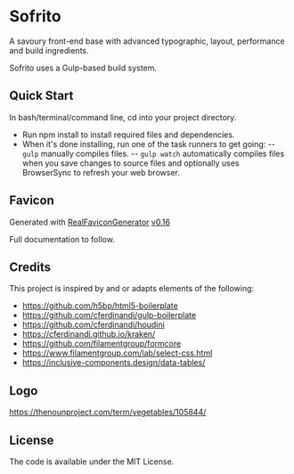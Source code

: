 # Sofrito
A savoury front-end base with advanced typographic, layout, performance and build ingredients.

Sofrito uses a Gulp-based build system.

## Quick Start

In bash/terminal/command line, cd into your project directory.
- Run npm install to install required files and dependencies.
- When it's done installing, run one of the task runners to get going:
-- `gulp` manually compiles files.
-- `gulp watch` automatically compiles files when you save changes to source files and optionally uses BrowserSync to refresh your web browser.

## Favicon

Generated with [RealFaviconGenerator](https://realfavicongenerator.net/) [v0.16](https://realfavicongenerator.net/change_log#v0.16)

Full documentation to follow.

## Credits
This project is inspired by and or adapts elements of the following:
- https://github.com/h5bp/html5-boilerplate
- https://github.com/cferdinandi/gulp-boilerplate
- https://github.com/cferdinandi/houdini
- https://cferdinandi.github.io/kraken/
- https://github.com/filamentgroup/formcore
- https://www.filamentgroup.com/lab/select-css.html
- https://inclusive-components.design/data-tables/

## Logo
https://thenounproject.com/term/vegetables/105844/

## License
The code is available under the MIT License.
